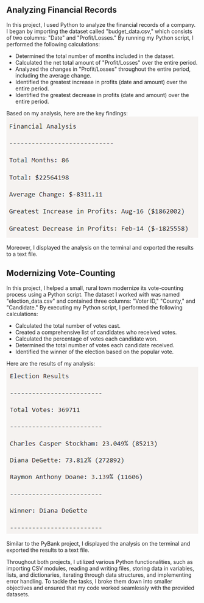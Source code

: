 
## Analyzing Financial Records
In this project, I used Python to analyze the financial records of a company. I began by importing the dataset called "budget_data.csv," which consists of two columns: "Date" and "Profit/Losses." By running my Python script, I performed the following calculations:

- Determined the total number of months included in the dataset.
- Calculated the net total amount of "Profit/Losses" over the entire period.
- Analyzed the changes in "Profit/Losses" throughout the entire period, including the average change.
- Identified the greatest increase in profits (date and amount) over the entire period.
- Identified the greatest decrease in profits (date and amount) over the entire period.

Based on my analysis, here are the key findings:
![Analysis](images/results1.png)

Moreover, I displayed the analysis on the terminal and exported the results to a text file.

## Modernizing Vote-Counting
In this project, I helped a small, rural town modernize its vote-counting process using a Python script. The dataset I worked with was named "election_data.csv" and contained three columns: "Voter ID," "County," and "Candidate." By executing my Python script, I performed the following calculations:

- Calculated the total number of votes cast.
- Created a comprehensive list of candidates who received votes.
- Calculated the percentage of votes each candidate won.
- Determined the total number of votes each candidate received.
- Identified the winner of the election based on the popular vote.

Here are the results of my analysis:
![Analysis](images/results2.png)

Similar to the PyBank project, I displayed the analysis on the terminal and exported the results to a text file.

Throughout both projects, I utilized various Python functionalities, such as importing CSV modules, reading and writing files, storing data in variables, lists, and dictionaries, iterating through data structures, and implementing error handling. To tackle the tasks, I broke them down into smaller objectives and ensured that my code worked seamlessly with the provided datasets.
